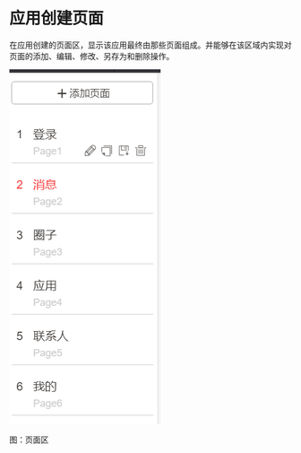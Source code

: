 # 应用创建页面

在应用创建的页面区，显示该应用最终由那些页面组成。并能够在该区域内实现对页面的添加、编辑、修改、另存为和删除操作。

![](/articles/moli/2-/images/image11.png)

图：页面区
